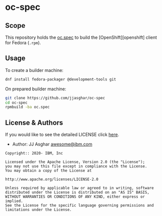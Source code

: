 # oc-spec

## Scope

This repository holds the [oc.spec](oc.spec) to build the [OpenShift][openshift]
client for Fedora (`.rpm`).

## Usage

To create a builder machine:
```bash
dnf install fedora-packager @development-tools git
```

On prepared builder machine:
```bash
git clone https://github.com/jjasghar/oc-spec
cd oc-spec
rpmbuild -ba oc.spec
```

## License & Authors

If you would like to see the detailed LICENSE click [here](./LICENSE).

- Author: JJ Asghar <awesome@ibm.com>

```text
Copyright:: 2020- IBM, Inc

Licensed under the Apache License, Version 2.0 (the "License");
you may not use this file except in compliance with the License.
You may obtain a copy of the License at

http://www.apache.org/licenses/LICENSE-2.0

Unless required by applicable law or agreed to in writing, software
distributed under the License is distributed on an "AS IS" BASIS,
WITHOUT WARRANTIES OR CONDITIONS OF ANY KIND, either express or implied.
See the License for the specific language governing permissions and
limitations under the License.
```
